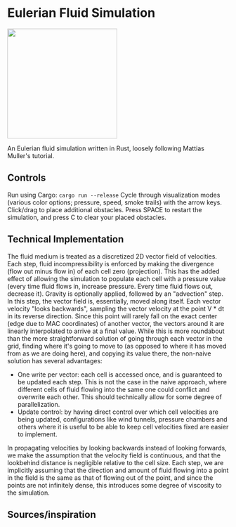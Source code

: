 # Eulerian Fluid Simulation

<img src="demo.gif" width="250" height="250"/>

An Eulerian fluid simulation written in Rust, loosely following Mattias Muller's tutorial.

## Controls

Run using Cargo: `cargo run --release`
Cycle through visualization modes (various color options; pressure, speed, smoke trails) with the arrow keys. Click/drag to place additional obstacles. Press SPACE to restart the simulation, and press C to clear your placed obstacles.

## Technical Implementation

The fluid medium is treated as a discretized 2D vector field of velocities. Each step, fluid incompressibility is enforced by making the divergence (flow out minus flow in) of each cell zero (projection). This has the added effect of allowing the simulation to populate each cell with a pressure value (every time fluid flows in, increase pressure. Every time fluid flows out, decrease it). Gravity is optionally applied, followed by an "advection" step. In this step, the vector field is, essentially, moved along itself.
Each vector velocity "looks backwards", sampling the vector velocity at the point V \* dt in its reverse direction. Since this point will rarely fall on the exact center (edge due to MAC coordinates) of another vector, the vectors around it are linearly interpolated to arrive at a final value.
While this is more roundabout than the more straightforward solution of going through each vector in the grid, finding where it's going to move to (as opposed to where it has moved from as we are doing here), and copying its value there, the non-naive solution has several advantages:

- One write per vector: each cell is accessed once, and is guaranteed to be updated each step. This is not the case in the naive approach, where different cells of fluid flowing into the same one could conflict and overwrite each other. This should technically allow for some degree of parallelization.
- Update control: by having direct control over which cell velocities are being updated, configurations like wind tunnels, pressure chambers and others where it is useful to be able to keep cell velocities fixed are easier to implement.

In propagating velocities by looking backwards instead of looking forwards, we make the assumption that the velocity field is continuous, and that the lookbehind distance is negligible relative to the cell size. Each step, we are implicitly assuming that the direction and amount of fluid flowing into a point in the field is the same as that of flowing out of the point, and since the points are not infinitely dense, this introduces some degree of viscosity to the simulation.

## Sources/inspiration
